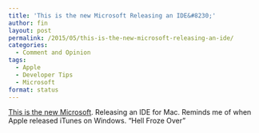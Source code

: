 ```yaml
---
title: 'This is the new Microsoft Releasing an IDE&#8230;'
author: fin
layout: post
permalink: /2015/05/this-is-the-new-microsoft-releasing-an-ide/
categories:
  - Comment and Opinion
tags:
  - Apple
  - Developer Tips
  - Microsoft
format: status
---
```

[This is the new Microsoft][1]. Releasing an IDE for Mac. Reminds me of when Apple released iTunes on Windows. &#8220;Hell Froze Over&#8221;

 [1]: https://code.visualstudio.com/
